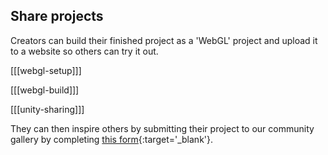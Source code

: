 ## Share projects

Creators can build their finished project as a 'WebGL' project and upload it to a website so others can try it out. 

[[[webgl-setup]]]

[[[webgl-build]]]

[[[unity-sharing]]]

They can then inspire others by submitting their project to our community gallery by completing [this form](https://form.raspberrypi.org/f/community-project-submissions){:target='_blank'}.

